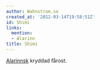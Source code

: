 ```yaml
---
author: Wahnstrom.se
created_at: '2012-03-14T19:58:51Z'
id: Shimi
links:
  mention:
  - Alarinn
title: Shimi
---
```


[Alarinnsk] kryddad fårost.

  [Alarinnsk]: Alarinn